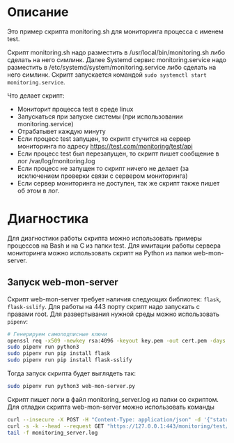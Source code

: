 # Описание

Это пример скрипта monitoring.sh для мониторинга процесса с именем test.

Скрипт monitoring.sh надо разместить в /usr/local/bin/monitoring.sh либо сделать на него симлинк.
Далее Systemd сервис monitoring.service надо разместить в /etc/systemd/system/monitoring.service либо сделать на него симлинк.
Скрипт запускается командой `sudo systemctl start monitoring.service`.

Что делает скрипт:
- Мониторит процесса test в среде linux
- Запускаться при запуске системы (при использовании monitoring.service)
- Отрабатывет каждую минуту
- Если процесс test запущен, то скрипт стучится на сервер мониторинга по адресу https://test.com/monitoring/test/api
- Если процесс test был перезапущен, то скрипт пишет сообщение в лог /var/log/monitoring.log
- Если процесс не запущен то скрипт ничего не делает (за исключением проверки связи с сервером мониторинга)
- Если сервер мониторинга не доступен, так же скрипт также пишет об этом в лог.

# Диагностика

Для диагностики работы скрипта можно использовать примеры процессов на Bash и на C из папки test.
Для имитации работы сервера мониторинга можно использовать скрипт на Python из папки web-mon-server.

## Запуск web-mon-server
Скрипт web-mon-server требует наличия следующих библиотек: `flask`, `flask-sslify`.
Для работы на 443 порту скрипт надо запускать с правами root.
Для развертывания нужной среды можно использовать `pipenv`:
```bash
# Генерируем самоподписные ключи
openssl req -x509 -newkey rsa:4096 -keyout key.pem -out cert.pem -days 365 -nodes
sudo pipenv run python3
sudo pipenv run pip install flask
sudo pipenv run pip install flask-sslify

```
Тогда запуск скрипта будет выглядеть так:
```bash
sudo pipenv run python3 web-mon-server.py
```

Скрипт пишет логи в файл monitoring_server.log из папки со скриптом.
Для отладки скрипта web-mon-server можно использовать команды
```bash
curl --insecure -X POST -H "Content-Type: application/json" -d '{"status":"running","pid":"1234"}' https://127.0.0.1:443/monitoring/test/api
curl -s -k --head --request GET "https://127.0.0.1:443/monitoring/test/api"
tail -f monitoring_server.log
```
